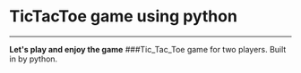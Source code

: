 # TicTacToe game using python
----
**Let's play and enjoy the game**
###Tic_Tac_Toe game for two players. Built in by python.
